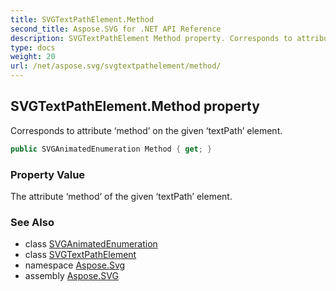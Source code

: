 ```yaml
---
title: SVGTextPathElement.Method
second_title: Aspose.SVG for .NET API Reference
description: SVGTextPathElement Method property. Corresponds to attribute method on the given textPath element
type: docs
weight: 20
url: /net/aspose.svg/svgtextpathelement/method/
---
```

## SVGTextPathElement.Method property

Corresponds to attribute ‘method’ on the given ‘textPath’ element.

```csharp
public SVGAnimatedEnumeration Method { get; }
```

### Property Value

The attribute ‘method’ of the given ‘textPath’ element.

### See Also

* class [SVGAnimatedEnumeration](../../../aspose.svg.datatypes/svganimatedenumeration/)
* class [SVGTextPathElement](../)
* namespace [Aspose.Svg](../../../aspose.svg/)
* assembly [Aspose.SVG](../../../)
